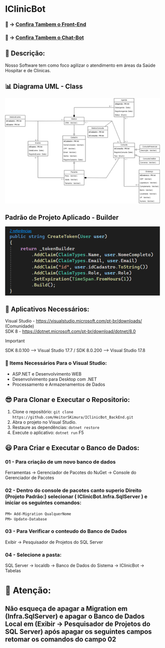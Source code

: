 # IClinicBot
### 🔗 -> [**Confira Tambem o Front-End**](https://github.com/VictorMMontanari/IClinicBot.git)
### 🔗 -> [**Confira Tambem o Chat-Bot**](https://github.com/FERNANDO-MATSUHASHI/IClinicBot-ChatBot.git)

## 🧾 Descrição:
Nosso Software tem como foco agilizar o atendimento em áreas da Saúde Hospitar e de Clinicas. 

## 📊 Diagrama UML - Class
![Alt text](https://github.com/HeitorSKimura/IClinicBot_BackEnd/blob/main/IClinicBot_UML_Class.png)

## Padrão de Projeto Aplicado - Builder

![Builder](./img/Padrao_builder.png)

## 📌 Aplicativos Necessários:
Visual Studio - https://visualstudio.microsoft.com/pt-br/downloads/ (Comunidade)
<br/>
SDK 8 - https://dotnet.microsoft.com/pt-br/download/dotnet/8.0
> [!IMPORTANT]
> SDK 8.0.100 --> Visual Studio 17.7 / SDK 8.0.200 --> Visual Studio 17.8

### 🧰 Items Necessários Para o Visual Studio:
- ASP.NET e Desenvolvimento WEB
- Desenvolvimento para Desktop com .NET
- Processamento e Armazenamentos de Dados

## 😎 Para Clonar e Executar o Repositorio:
1. Clone o repositório: `git clone https://github.com/HeitorSKimura/IClinicBot_BackEnd.git`
2. Abra o projeto no Visual Studio.
3. Restaure as dependências: `dotnet restore`
4. Execute o aplicativo: `dotnet run` F5

## 😃 Para Criar e Executar o Banco de Dados:
### 01 - Para criação de um novo banco de dados
Ferramentas -> Gerenciador de Pacotes do NuGet -> Console do Gerenciador de Pacotes

### 02 - Dentro do console de pacotes canto superio Direito (Projeto Padrão:) selecionar ( IClinicBot.Infra.SqlServer ) e iniciar os seguintes comandos:
`PM> Add-Migration QualquerNome`
<br/>
`PM> Update-Database`

### 03 - Para Verificar o conteudo do Banco de Dados
Exibir -> Pesquisador de Projetos do SQL Server

### 04 - Selecione a pasta: 
SQL Server -> localdb -> Banco de Dados do Sistema -> IClinicBot -> Tabelas 

# 🚨 Atenção:
## Não esqueça de apagar a Migration em (Infra.SqlServer) e apagar o Banco de Dados Local em (Exibir -> Pesquisador de Projetos do SQL Server) após apagar os seguintes campos retomar os comandos do campo 02
